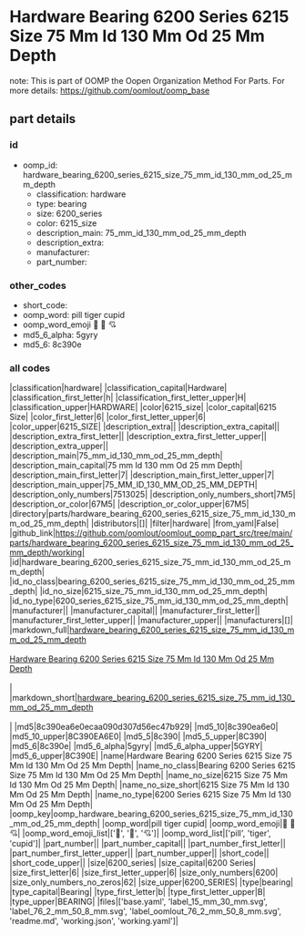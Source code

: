 # Hardware Bearing 6200 Series 6215 Size 75 Mm Id 130 Mm Od 25 Mm Depth  

note: This is part of OOMP the Oopen Organization Method For Parts. For more details: https://github.com/oomlout/oomp_base

##  part details





### id
* oomp_id: hardware_bearing_6200_series_6215_size_75_mm_id_130_mm_od_25_mm_depth
  * classification: hardware
  * type: bearing
  * size: 6200_series
  * color: 6215_size
  * description_main: 75_mm_id_130_mm_od_25_mm_depth
  * description_extra: 
  * manufacturer: 
  * part_number: 

### other_codes
* short_code: 
* oomp_word: pill tiger cupid
* oomp_word_emoji :pill: :tiger: :cupid:
* md5_6_alpha: 5gyry
* md5_6: 8c390e

### all codes 
|classification|hardware|
|classification_capital|Hardware|
|classification_first_letter|h|
|classification_first_letter_upper|H|
|classification_upper|HARDWARE|
|color|6215_size|
|color_capital|6215 Size|
|color_first_letter|6|
|color_first_letter_upper|6|
|color_upper|6215_SIZE|
|description_extra||
|description_extra_capital||
|description_extra_first_letter||
|description_extra_first_letter_upper||
|description_extra_upper||
|description_main|75_mm_id_130_mm_od_25_mm_depth|
|description_main_capital|75 mm Id 130 mm Od 25 mm Depth|
|description_main_first_letter|7|
|description_main_first_letter_upper|7|
|description_main_upper|75_MM_ID_130_MM_OD_25_MM_DEPTH|
|description_only_numbers|7513025|
|description_only_numbers_short|7M5|
|description_or_color|67M5|
|description_or_color_upper|67M5|
|directory|parts/hardware_bearing_6200_series_6215_size_75_mm_id_130_mm_od_25_mm_depth|
|distributors|[]|
|filter|hardware|
|from_yaml|False|
|github_link|https://github.com/oomlout/oomlout_oomp_part_src/tree/main/parts/hardware_bearing_6200_series_6215_size_75_mm_id_130_mm_od_25_mm_depth/working|
|id|hardware_bearing_6200_series_6215_size_75_mm_id_130_mm_od_25_mm_depth|
|id_no_class|bearing_6200_series_6215_size_75_mm_id_130_mm_od_25_mm_depth|
|id_no_size|6215_size_75_mm_id_130_mm_od_25_mm_depth|
|id_no_type|6200_series_6215_size_75_mm_id_130_mm_od_25_mm_depth|
|manufacturer||
|manufacturer_capital||
|manufacturer_first_letter||
|manufacturer_first_letter_upper||
|manufacturer_upper||
|manufacturers|[]|
|markdown_full|[hardware_bearing_6200_series_6215_size_75_mm_id_130_mm_od_25_mm_depth](https://github.com/oomlout/oomlout_oomp_part_src/tree/main/parts/hardware_bearing_6200_series_6215_size_75_mm_id_130_mm_od_25_mm_depth/working)<br>[](https://github.com/oomlout/oomlout_oomp_part_src/tree/main/parts/hardware_bearing_6200_series_6215_size_75_mm_id_130_mm_od_25_mm_depth/working)<br>[Hardware Bearing 6200 Series 6215 Size 75 Mm Id 130 Mm Od 25 Mm Depth](https://github.com/oomlout/oomlout_oomp_part_src/tree/main/parts/hardware_bearing_6200_series_6215_size_75_mm_id_130_mm_od_25_mm_depth/working)<br><br>|
|markdown_short|[hardware_bearing_6200_series_6215_size_75_mm_id_130_mm_od_25_mm_depth](https://github.com/oomlout/oomlout_oomp_part_src/tree/main/parts/hardware_bearing_6200_series_6215_size_75_mm_id_130_mm_od_25_mm_depth/working)<br><br>|
|md5|8c390ea6e0ecaa090d307d56ec47b929|
|md5_10|8c390ea6e0|
|md5_10_upper|8C390EA6E0|
|md5_5|8c390|
|md5_5_upper|8C390|
|md5_6|8c390e|
|md5_6_alpha|5gyry|
|md5_6_alpha_upper|5GYRY|
|md5_6_upper|8C390E|
|name|Hardware Bearing 6200 Series 6215 Size 75 Mm Id 130 Mm Od 25 Mm Depth|
|name_no_class|Bearing 6200 Series 6215 Size 75 Mm Id 130 Mm Od 25 Mm Depth|
|name_no_size|6215 Size 75 Mm Id 130 Mm Od 25 Mm Depth|
|name_no_size_short|6215 Size 75 Mm Id 130 Mm Od 25 Mm Depth|
|name_no_type|6200 Series 6215 Size 75 Mm Id 130 Mm Od 25 Mm Depth|
|oomp_key|oomp_hardware_bearing_6200_series_6215_size_75_mm_id_130_mm_od_25_mm_depth|
|oomp_word|pill tiger cupid|
|oomp_word_emoji|:pill: :tiger: :cupid:|
|oomp_word_emoji_list|[':pill:', ':tiger:', ':cupid:']|
|oomp_word_list|['pill', 'tiger', 'cupid']|
|part_number||
|part_number_capital||
|part_number_first_letter||
|part_number_first_letter_upper||
|part_number_upper||
|short_code||
|short_code_upper||
|size|6200_series|
|size_capital|6200 Series|
|size_first_letter|6|
|size_first_letter_upper|6|
|size_only_numbers|6200|
|size_only_numbers_no_zeros|62|
|size_upper|6200_SERIES|
|type|bearing|
|type_capital|Bearing|
|type_first_letter|b|
|type_first_letter_upper|B|
|type_upper|BEARING|
|files|['base.yaml', 'label_15_mm_30_mm.svg', 'label_76_2_mm_50_8_mm.svg', 'label_oomlout_76_2_mm_50_8_mm.svg', 'readme.md', 'working.json', 'working.yaml']|
